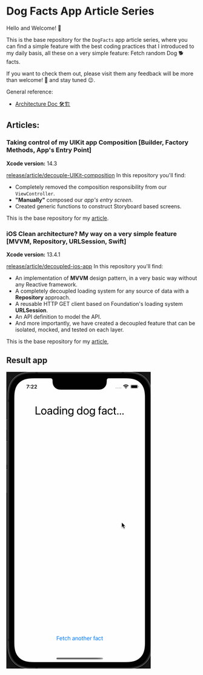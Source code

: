 # Dog Facts App Article Series

Hello and Welcome! 👋

This is the base repository for the `DogFacts` app article series, where you can find a simple feature with the best coding practices that I introduced to my daily basis, all these on a very simple feature: Fetch random Dog 🐕 facts.

If you want to check them out, please visit them any feedback will be more than welcome! 🙌 and stay tuned 😉.

General reference:

- [Architecture Doc 🛠🏗](./docs/ARCHITECTURE/README.md)

## Articles:

### Taking control of my UIKit app Composition [Builder, Factory Methods, App's Entry Point]

**Xcode version:** 14.3

[release/article/decouple-UIKit-composition](https://github.com/wilbarrios/ios-decoupled-app/tree/release/article/decouple-UIKit-composition) In this repository you'll find:

- Completely removed the composition responsibility from our `ViewController`.
- **"Manually"** composed our *app's entry screen*.
- Created generic functions to construct Storyboard based screens.

This is the base repository for my [article](https://medium.com/@wil.barriost/taking-control-of-my-uikit-app-composition-builder-factory-methods-apps-entry-point-b692d235afa5).

### iOS Clean architecture? My way on a very simple feature [MVVM, Repository, URLSession, Swift]

**Xcode version:** 13.4.1

[release/article/decoupled-ios-app](https://github.com/wilbarrios/ios-decoupled-app/tree/release/article/decoupled-ios-app) In this repository you'll find:

- An implementation of **MVVM** design pattern, in a very basic way without any Reactive framework.
- A completely decoupled loading system for any source of data with a **Repository** approach.
- A reusable HTTP GET client based on Foundation's loading system **URLSession**.
- An API definition to model the API.
- And more importantly, we have created a decoupled feature that can be isolated, mocked, and tested on each layer.

This is the base repository for my [article](https://medium.com/@wil.barriost/ios-clean-architecture-my-way-on-a-very-simple-feature-mvvm-repository-urlsession-swift-678cfe4301f0),

## Result app

![Dog facts app](./gif/DOG_FACTS.gif)
